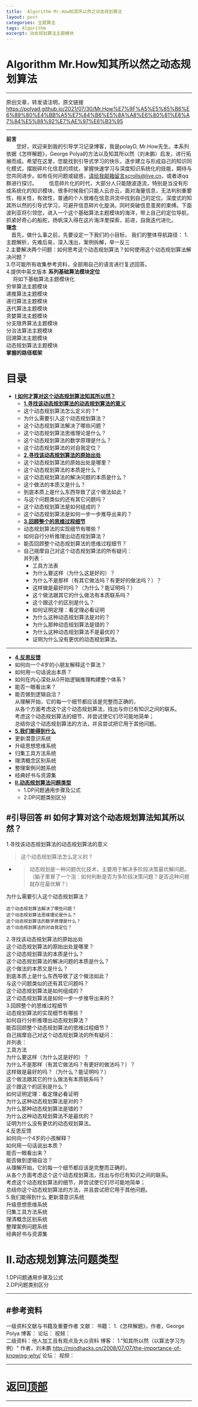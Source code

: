 ```yaml
---
title:  Algorithm Mr.How知其所以然之动态规划算法
layout: post
categories: 主题算法
tags: Algorithm
excerpt: 动态规划算法主题模块
---
```

# Algorithm Mr.How知其所以然之动态规划算法 <span id="home">

---

原创文章，转发请注明，原文链接<https://polyad.github.io/2021/07/30/Mr.How%E7%9F%A5%E5%85%B6%E6%89%80%E4%BB%A5%E7%84%B6%E5%8A%A8%E6%80%81%E8%A7%84%E5%88%92%E7%AE%97%E6%B3%95>

---
**前言**  
&emsp;&emsp;您好，欢迎来到我的引导学习记录博客，我是polayD, Mr.How先生。本系列依据《怎样解题》，George Polya的方法以及知其所以然（刘未鹏）启发，进行拓展而成。希望在这里，您能找到引导式学习的快乐，逐步建立与形成自己的知识同化模式，摆脱碎片化信息的烦扰，掌握快速学习与深度知识系统化的技能，期待与您共同进步。如有任何问题或疑惑，请给我邮箱留言scrolls@live.cn，或者进qq群进行探讨。
&emsp;&emsp;信息碎片化的时代，大部分人只能随波逐流，特别是当没有形成系统化的知识模块，很多时候我们只能人云亦云，面对海量信息，无法判别重要性，相关性，有效性，普通的个人很难在信息洪流中找到自己的定位。深度式的知其所以然的引导式学习，可避开信息碎片化旋涡，同时突破信息茧房的束缚。下面波利亚将引领您，进入一个这个基础算法主题模块的海洋，带上自己的定位导航，抓紧好奇心的船舵，扬帆深入得在这片海洋里探索，前进，自我迭代进化。  
****理念****  
&emsp;首先，做什么事之前，先要设定一下我们的小目标，
我们的整体导航路径：
1.主题解析，先难后易，深入浅出，案例拆解，举一反三  
2.主要解决两个问题：如何思考这个动态规划算法？如何使用这个动态规划算法解决问题？  
3.尽可能所有收集参考资料，全部用自己的语言进行复述回答。  
4.提供中英文版本
**系列基础算法模块定位**      
&emsp;
将如下基础算法主题模块化  
穷举算法主题模块  
递推算法主题模块  
递归算法主题模块  
迭代算法主题模块  
贪婪算法主题模块  
分支限界算法主题模块  
分治法算法主题模块  
回溯算法主题模块  
动态规划算法主题模块    
****掌握的路径框架****
# 目录
* **[I 如何才算对这个动态规划算法知其所以然？](#1)**      
  * **[1.寻找该动态规划算法的动态规划算法的意义](#1.1)**       
  *  这个动态规划算法怎么定义的？* 
  *  为什么需要引入这个动态规划算法？      
  * 这个动态规划算法解决了哪些问题？   
  * 这个动态规划算法思维理论是什么？   
  * 这个动态规划算法的数学原理是什么？  
  * 这个动态规划算法的对自我定位？   
  * **[2.寻找该动态规划算法的原始出处](#1.2)**   
  * 这个动态规划算法的原始出处是哪里？    
  * 这个动态规划算法的本质是什么？    
  * 这个动态规划算法的解决问题的本质是什么？   
  * 这个做法的本质又是什么？    
  * 到底本质上是什么东西导致了这个做法如此？    
  * 与这个问题类似的还有其它问题吗？ 
  * 这个动态规划算法是如何组成的？    
  * 这个动态规划算法是如何一步一步推导出来的？  
  * **[3.回顾整个的思维过程细节](#1.3)**  
  * 动态规划算法的实现细节有哪些？   
  * 如何自行分析推理出动态规划算法？      
  * 能否回顾整个动态规划算法的思维过程细节？  
  - 
    自己揣摩自己对这个动态规划算法的所有疑问：      
      并列表：     
    * 工具方法表 
    *   为什么要这样（为什么这是好的）？    
    *   为什么不是那样（有其它做法吗？有更好的做法吗？）？    
    *   这样做是最好的吗？（为什么？能证明吗？）    
    *   这个做法跟其它的什么做法有本质联系吗？    
    *   这个跟这个的区别是什么？    
    *   如何证明定理：看定理必看证明    
    *   为什么这种动态规划算法是对的？    
    *   为什么那种动态规划算法是错的？    
    *   为什么这种动态规划算法不是最优的？    
    *   证明为什么没有更优的动态规划算法。 
 ----  
  * **[4.反思反馈](#1.4)**      
  *  如何向一个4岁的小朋友解释这个算法？ 
  *  如何用一句话说出本质？
  *  如何在内心深处从0开始逻辑推理构建整个体系？
  *  能否一眼看出来？     
  * 能否做到逻辑自洽？    
    从理解开始，它的每一个细节都应该是完整而正确的，    
    从各个方面考虑这个这个动态规划算法，找出与你已有知识之间的联系。    
    考虑这个动态规划算法的细节，并尝试使它们尽可能地简单；    
    总结你这个动态规划算法的方法，并且尝试把它用于其他问题。    
  * **[5.我们能得到什么](#1.5)**         
  *   更新潜意识系统    
  *   升级思想思维系统    
  *   归集工具方法系统    
  *   理清概念区别系统        
  *   整理案例问题系统  
  *   经典好书与资源集      
* **[II.动态规划算法问题类型](#2)**     
  *  1.DP问题通用步骤及公式   
  *  2.DP问题类别区分   

#引导回答
#I 如何才算对这个动态规划算法知其所以然？ <span id="1">    
-----  
  1.寻找该动态规划算法的动态规划算法的意义  <span id="1.1">  

  >这个动态规划算法怎么定义的？ 
  *  >动态规划是一种问题优化技术，主要用于解决多阶段决策最优解问题。 （脑子里冒了一个泡：如何判断是否为多阶段决策问题？是否这种问题就存在最优解？） 

  为什么需要引入这个动态规划算法？  
  >
    这个动态规划算法解决了哪些问题？    
    这个动态规划算法思维理论是什么？    
    这个动态规划算法的数学原理是什么？    
    这个动态规划算法的对自我定位？    
  2.寻找该动态规划算法的原始出处    
    这个动态规划算法的原始出处是哪里？    
    这个动态规划算法的本质是什么？    
    这个动态规划算法的解决问题的本质是什么？    
    这个做法的本质又是什么？    
    到底本质上是什么东西导致了这个做法如此？    
    与这个问题类似的还有其它问题吗？    
    这个动态规划算法是如何组成的？    
    这个动态规划算法是如何一步一步推导出来的？    
  3.回顾整个的思维过程细节    
    动态规划算法的实现细节有哪些？    
    如何自行分析推理出动态规划算法？    
    能否回顾整个动态规划算法的思维过程细节？    
    自己揣摩自己对这个动态规划算法的所有疑问：    
      并列表：    
    工具方法    
      为什么要这样（为什么这是好的）？    
      为什么不是那样（有其它做法吗？有更好的做法吗？）？    
      这样做是最好的吗？（为什么？能证明吗？）    
      这个做法跟其它的什么做法有本质联系吗？    
      这个跟这个的区别是什么？    
      如何证明定理：看定理必看证明    
      为什么这种动态规划算法是对的？    
      为什么那种动态规划算法是错的？    
      为什么这种动态规划算法不是最优的？    
      证明为什么没有更优的动态规划算法。    
  4.反思反馈    
    如何向一个4岁的小孩解释？    
    如何用一句话说出本质？    
    能否一眼看出来？    
    能否做到逻辑自洽？    
    从理解开始，它的每一个细节都应该是完整而正确的，    
    从各个方面考虑这个这个动态规划算法，找出与你已有知识之间的联系。    
    考虑这个动态规划算法的细节，并尝试使它们尽可能地简单；    
    总结你这个动态规划算法的方法，并且尝试把它用于其他问题。    
  5.我们能得到什么 
    更新潜意识系统    
    升级思想思维系统    
    归集工具方法系统    
    理清概念区别系统        
    整理案例问题系统  
    经典好书与资源集    
# II.动态规划算法问题类型  
   1.DP问题通用步骤及公式   
   2.DP问题类别区分   




-----
#参考资料
-----
一级资料文献与书籍及重要作者
文献：
书籍：
   1.《怎样解题》，作者，George Polya
博客： 
论坛： 
视频：   
二级资料：他人加工且有观点及大众资料
博客：
1."知其所以然（以算法学习为例）" 作者，刘未鹏 http://mindhacks.cn/2008/07/07/the-importance-of-knowing-why/ 
论坛： 
视频：  


-----

# **返回[顶部](#home)**

---- 